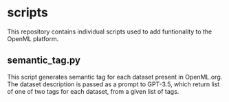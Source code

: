 # scripts

This repository contains individual scripts used to add funtionality to the OpenML platform. 

## semantic_tag.py

This script generates semantic tag for each dataset present in OpenML.org. The dataset description is passed as a prompt to GPT-3.5, which return list of one of two tags for each dataset, from a given list of tags.  

